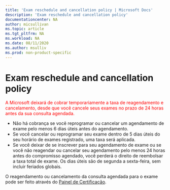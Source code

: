 ```yaml
---
title: 'Exam reschedule and cancellation policy | Microsoft Docs'
description: 'Exam reschedule and cancellation policy' 
documentationcenter: NA 
author: micsullivan
ms.topic: article
ms.tgt_pltfrm: NA
ms.workload: NA
ms.date: 08/11/2020
ms.author: msulliv
ms.prod: non-product-specific
---
```

# Exam reschedule and cancellation policy

<div><font color='red'>A Microsoft deixará de cobrar temporariamente a taxa de reagendamento e cancelamento, desde que você cancele seus exames no prazo de 24 horas antes da sua consulta agendada.</font></div>

- Não há cobrança se você reprogramar ou cancelar um agendamento de exame pelo menos 6 dias úteis antes do agendamento.
- Se você cancelar ou reprogramar seu exame dentro de 5 dias úteis do seu horário de exames registrado, uma taxa será aplicada.
- Se você deixar de se inscrever para seu agendamento de exame ou se você não reagendar ou cancelar seu agendamento pelo menos 24 horas antes do compromisso agendado, você perderá o direito de reembolsar a taxa total de exame. Os dias úteis são de segunda a sexta-feira, sem incluir feriados globais.

O reagendamento ou cancelamento da consulta agendada para o exame pode ser feito através do [Painel de Certificação](https://aka.ms/certdashboard).
